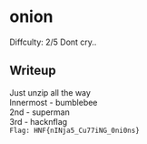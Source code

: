 # onion
Diffculty: 2/5
Dont cry..
## Writeup
Just unzip all the way <br>
Innermost - bumblebee <br>
2nd - superman <br>
3rd - hacknflag <br>
```Flag: HNF{nINja5_Cu77iNG_0ni0ns}```
